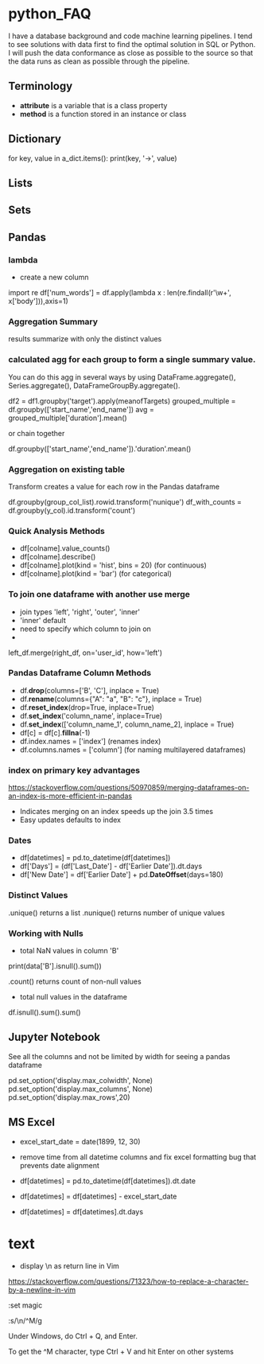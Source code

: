 # python_FAQ

I have a database background and code machine learning pipelines. I tend to see solutions with data first to find the optimal solution in SQL or Python. I will push the data conformance as close as possible to the source so that the data runs as clean as possible through the pipeline.

## Terminology

- **attribute** is a variable that is a class property
- **method** is a function stored in an instance or class 

## Dictionary

for key, value in a_dict.items():
     print(key, '->', value)
     
## Lists

## Sets

## Pandas

### lambda

- create a new column

import re
df['num_words'] = df.apply(lambda x : len(re.findall(r'\w+', x['body'])),axis=1)

### Aggregation Summary

results summarize with only the distinct values 

### calculated agg for each group to form a single summary value. 

You can do this agg in several ways by using DataFrame.aggregate(), Series.aggregate(), DataFrameGroupBy.aggregate().
 
df2 = df1.groupby('target').apply(meanofTargets)
grouped_multiple = df.groupby(['start_name','end_name'])
avg = grouped_multiple['duration'].mean()

or chain together

df.groupby(['start_name','end_name']).'duration'.mean()

### Aggregation on existing table 

Transform creates a value for each row in the Pandas dataframe

df.groupby(group_col_list).rowid.transform('nunique')
df_with_counts = df.groupby(y_col).id.transform('count')

### Quick Analysis Methods

- df[colname].value_counts()
- df[colname].describe()
- df[colname].plot(kind = 'hist', bins = 20) (for continuous)
- df[colname].plot(kind = 'bar') (for categorical)

### To join one dataframe with another use merge

- join types 'left', 'right', 'outer', 'inner'
- 'inner' default
- need to specify which column to join on
- 
 
left_df.merge(right_df, on='user_id', how='left') 

### Pandas Dataframe Column Methods

- df.**drop**(columns=['B', 'C'], inplace = True)
- df.**rename**(columns={"A": "a", "B": "c"}, inplace = True)
- df.**reset_index**(drop=True, inplace=True)
- df.**set_index**('column_name', inplace=True)
- df.**set_index**(['column_name_1', column_name_2], inplace = True)
- df[c] = df[c].**fillna**(-1)
- df.index.names = ['index']  (renames index)
- df.columns.names = ['column'] (for naming multilayered dataframes)

### index on primary key advantages

https://stackoverflow.com/questions/50970859/merging-dataframes-on-an-index-is-more-efficient-in-pandas

- Indicates merging on an index speeds up the join 3.5 times
- Easy updates defaults to index

### Dates

- df[datetimes] = pd.to_datetime(df[datetimes])
- df['Days'] = (df['Last_Date'] - df['Earlier Date']).dt.days
- df['New Date'] =  df['Earlier Date'] + pd.**DateOffset**(days=180)

### Distinct Values

.unique() returns a list
.nunique() returns number of unique values

### Working with Nulls

- total NaN values in column 'B'

print(data['B'].isnull().sum())

.count() returns count of non-null values

- total null values in the dataframe

df.isnull().sum().sum()

## Jupyter Notebook

See all the columns and not be limited by width for seeing a pandas dataframe

pd.set_option('display.max_colwidth', None)
pd.set_option('display.max_columns', None)
pd.set_option('display.max_rows',20)

## MS Excel 

- excel_start_date = date(1899, 12, 30)

- remove time from all datetime columns and fix excel formatting bug that prevents date alignment
    
- df[datetimes] = pd.to_datetime(df[datetimes]).dt.date
- df[datetimes] = df[datetimes] - excel_start_date
- df[datetimes] = df[datetimes].dt.days
   
# text

- display \n as return line in Vim

https://stackoverflow.com/questions/71323/how-to-replace-a-character-by-a-newline-in-vim

:set magic

:s/\\n/^M/g

Under Windows, do Ctrl + Q, and Enter.

To get the ^M character, type Ctrl + V and hit Enter on other systems
